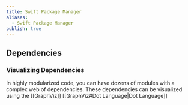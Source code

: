 ```yaml
---
title: Swift Package Manager
aliases:
  - Swift Package Manager
publish: true
---
```

## Dependencies
### Visualizing Dependencies
In highly modularized code, you can have dozens of modules with a complex web of dependencies. These dependencies can be visualized using the [[GraphViz]] [[GraphViz#Dot Language|Dot Language]] 
